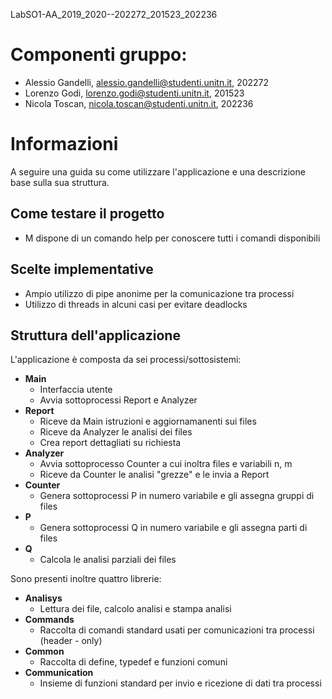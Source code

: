 LabSO1-AA_2019_2020--202272_201523_202236

# Componenti gruppo:
- Alessio Gandelli, alessio.gandelli@studenti.unitn.it, 202272
- Lorenzo Godi, lorenzo.godi@studenti.unitn.it, 201523
- Nicola Toscan, nicola.toscan@studenti.unitn.it, 202236

# Informazioni
A seguire una guida su come utilizzare l'applicazione e una descrizione base sulla sua struttura.

## Come testare il progetto
- M dispone di un comando help per conoscere tutti i comandi disponibili

## Scelte implementative
- Ampio utilizzo di pipe anonime per la comunicazione tra processi
- Utilizzo di threads in alcuni casi per evitare deadlocks

## Struttura dell'applicazione
L'applicazione è composta da sei processi/sottosistemi:
- **Main**
	- Interfaccia utente
	- Avvia sottoprocessi Report e Analyzer
- **Report**
	- Riceve da Main istruzioni e aggiornamanenti sui files
	- Riceve da Analyzer le analisi dei files
	- Crea report dettagliati su richiesta
- **Analyzer**
	- Avvia sottoprocesso Counter a cui inoltra files e variabili n, m
	- Riceve da Counter le analisi "grezze" e le invia a Report
- **Counter**
	- Genera sottoprocessi P in numero variabile e gli assegna gruppi di files
- **P**
	- Genera sottoprocessi Q in numero variabile e gli assegna parti di files
- **Q**
	- Calcola le analisi parziali dei files

Sono presenti inoltre quattro librerie:
- **Analisys**
  - Lettura dei file, calcolo analisi e stampa analisi
- **Commands**
  - Raccolta di comandi standard usati per comunicazioni tra processi (header - only)
- **Common**
  - Raccolta di define, typedef e funzioni comuni
- **Communication**
  - Insieme di funzioni standard per invio e ricezione di dati tra processi